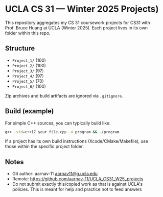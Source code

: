 # UCLA CS 31 — Winter 2025 Projects)
This repository aggregates my CS 31 coursework projects for CS31 with Prof. Bruce Huang at UCLA (Winter 2025). Each project lives in its own folder within this repo.

## Structure
- `Project_1/` (100)
- `Project_2/` (100)
- `Project_3/` (97)
- `Project_4/` (97)
- `Project_5/` (70)
- `Project_6/` (100)

Zip archives and build artifacts are ignored via `.gitignore`.

## Build (example)
For simple C++ sources, you can typically build like:

```bash
g++ -std=c++17 your_file.cpp -o program && ./program
```

If a project has its own build instructions (Xcode/CMake/Makefile), use those within the specific project folder.

## Notes
- Git author: aarnav-11 <aarnav11@g.ucla.edu>
- Remote: https://github.com/aarnav-11/UCLA_CS31_W25_projects
- Do not submit exactly this/copied work as that is against UCLA's policies. This is meant for help and practice not to feed answers
